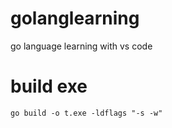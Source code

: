 # golanglearning
go language learning with vs code

# build exe 
```
go build -o t.exe -ldflags "-s -w"
```